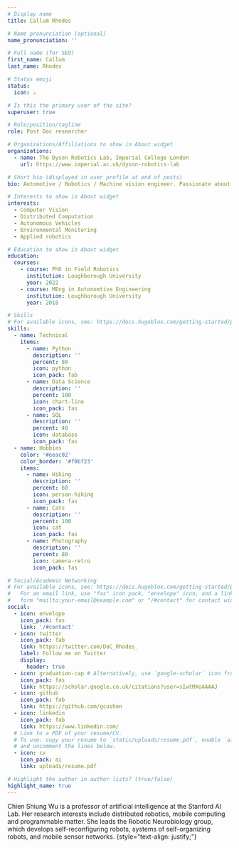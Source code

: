 ```yaml
---
# Display name
title: Callum Rhodes

# Name pronunciation (optional)
name_pronunciation: ''

# Full name (for SEO)
first_name: Callum
last_name: Rhodes

# Status emoji
status:
  icon: ☕️

# Is this the primary user of the site?
superuser: true

# Role/position/tagline
role: Post Doc researcher

# Organizations/Affiliations to show in About widget
organizations:
  - name: The Dyson Robotics Lab, Imperial College London
    url: https://www.imperial.ac.uk/dyson-robotics-lab

# Short bio (displayed in user profile at end of posts)
bio: Automotive / Robotics / Machine vision engineer. Passionate about create real-time software solutions and seeing the process through to hardware deployment.

# Interests to show in About widget
interests:
  - Computer Vision
  - Distributed Computation
  - Autonomous Vehicles
  - Environmental Monitoring
  - Applied robotics

# Education to show in About widget
education:
  courses:
    - course: PhD in Field Robotics
      institution: Loughborough University
      year: 2022
    - course: MEng in Autonomtive Engineering
      institution: Loughborough University
      year: 2018

# Skills
# For available icons, see: https://docs.hugoblox.com/getting-started/page-builder/#icons
skills:
  - name: Technical
    items:
      - name: Python
        description: ''
        percent: 80
        icon: python
        icon_pack: fab
      - name: Data Science
        description: ''
        percent: 100
        icon: chart-line
        icon_pack: fas
      - name: SQL
        description: ''
        percent: 40
        icon: database
        icon_pack: fas
  - name: Hobbies
    color: '#eeac02'
    color_border: '#f0bf23'
    items:
      - name: Hiking
        description: ''
        percent: 60
        icon: person-hiking
        icon_pack: fas
      - name: Cats
        description: ''
        percent: 100
        icon: cat
        icon_pack: fas
      - name: Photography
        description: ''
        percent: 80
        icon: camera-retro
        icon_pack: fas

# Social/Academic Networking
# For available icons, see: https://docs.hugoblox.com/getting-started/page-builder/#icons
#   For an email link, use "fas" icon pack, "envelope" icon, and a link in the
#   form "mailto:your-email@example.com" or "/#contact" for contact widget.
social:
  - icon: envelope
    icon_pack: fas
    link: '/#contact'
  - icon: twitter
    icon_pack: fab
    link: https://twitter.com/DoC_Rhodes_
    label: Follow me on Twitter
    display:
      header: true
  - icon: graduation-cap # Alternatively, use `google-scholar` icon from `ai` icon pack
    icon_pack: fas
    link: https://scholar.google.co.uk/citations?user=sIwtMXoAAAAJ
  - icon: github
    icon_pack: fab
    link: https://github.com/gcushen
  - icon: linkedin
    icon_pack: fab
    link: https://www.linkedin.com/
  # Link to a PDF of your resume/CV.
  # To use: copy your resume to `static/uploads/resume.pdf`, enable `ai` icons in `params.yaml`,
  # and uncomment the lines below.
  - icon: cv
    icon_pack: ai
    link: uploads/resume.pdf

# Highlight the author in author lists? (true/false)
highlight_name: true
---
```


Chien Shiung Wu is a professor of artificial intelligence at the Stanford AI Lab. Her research interests include distributed robotics, mobile computing and programmable matter. She leads the Robotic Neurobiology group, which develops self-reconfiguring robots, systems of self-organizing robots, and mobile sensor networks.
{style="text-align: justify;"}
